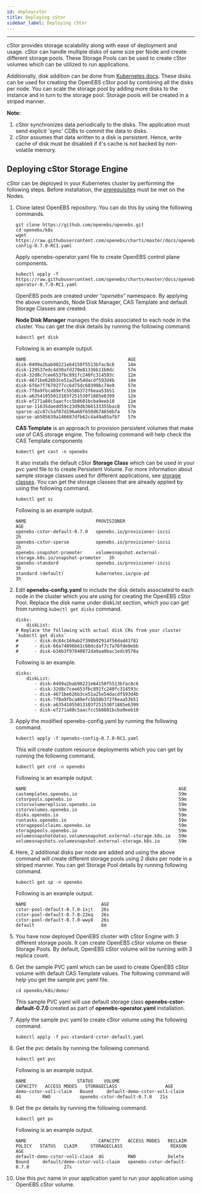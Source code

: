 ```yaml
---
id: deploycstor
title: Deploying cStor
sidebar_label: Deploying cStor
---
```

------

cStor provides storage scalability along with ease of deployment and usage. cStor can handle multiple disks of same size per Node and create different storage pools. These Storage Pools can be used to create cStor volumes which can be utilized to run applications. 

Additionally, disk addition can be done from [Kubernetes docs](https://cloud.google.com/compute/docs/disks/add-persistent-disk). These disks can be used for creating the OpenEBS cStor pool by combining all the disks per node. You can scale the storage pool by adding more disks to the instance and in turn to the storage pool. Storage pools will be created in a striped manner.

**Note:**

1. cStor synchronizes data periodically to the disks. The application must send explicit 'sync' CDBs to commit the data to disks.
2. cStor assumes that data written to a disk is persistent. Hence, write cache of disk must be disabled if it's cache is not backed by non-volatile memory.

## Deploying cStor Storage Engine 

cStor can be deployed in your Kubernetes cluster by performing the following steps. Before installation, the [prerequisites](/docs/next/prerequisites.html) must be met on the Nodes. 

1. Clone latest OpenEBS repository. You can do this by using the following commands.

   ```
   git clone https://github.com/openebs/openebs.git
   cd openebs/k8s
   wget https://raw.githubusercontent.com/openebs/charts/master/docs/openebs-config-0.7.0-RC1.yaml
   ```

   Apply openebs-operator.yaml file to create OpenEBS control plane components. 

   ```
   kubectl apply -f https://raw.githubusercontent.com/openebs/charts/master/docs/openebs-operator-0.7.0-RC1.yaml
   ```
   OpenEBS pods are created under “*openebs*” namespace. By applying the above commands, Node Disk Manager, CAS Template and default Storage Classes are created. 

   **Node Disk Manager** manages the disks associated to each node in the cluster. You can get the disk details by running the following command.

   ```
   kubectl get disk
   ```

   Following is an example output.

   ```
   NAME                                      AGE
   disk-0499a2bab98221e64150f5513bfac8c6     14m
   disk-129537edc4d30afd270e81336b11b0dc     57m
   disk-32d8c7cee653fbc891fc240fc314593c     12m
   disk-4671be626b3ce51a25e54dacdf593d4b     14m
   disk-6f6e7f7679277cc6d75dc60399bc74e9     57m
   disk-7f8a9fbca89efc5b58b372f6eaa53b51     11m
   disk-a63541055013103f251530f1885e6399     12m
   disk-ef271a88c5aacfcc5b8601bcba9eeb10     11m
   sparse-11635daedd59c23d9db366133355bac8   57m
   sparse-a2c87c5af87d196a68f650d674650bfa   57m
   sparse-ab505639a146687dfb62c4a49a05afb7   57m
   ```

   **CAS Template** is an approach to provision persistent volumes that make use of CAS storage engine. The following command will help check the CAS Template components

   ```
   kubectl get cast -n openebs
   ```

   It also installs the default cStor **Storage Class** which can be used in your pvc yaml file to to create Persistent Volume. For more information about sample storage classes used for different applications, see [storage classes](/docs/next/setupstorageclasses.html). You can get the storage classes that are already applied by using the following command.

   ```
   kubectl get sc
   ```

   Following is an example output.

   ```
   NAME                          PROVISIONER                                                AGE
   openebs-cstor-default-0.7.0   openebs.io/provisioner-iscsi                               2h
   openebs-cstor-sparse          openebs.io/provisioner-iscsi                               2h
   openebs-snapshot-promoter     volumesnapshot.external-storage.k8s.io/snapshot-promoter   3h
   openebs-standard              openebs.io/provisioner-iscsi                               3h
   standard (default)            kubernetes.io/gce-pd                                       3h
   ```

2. Edit **openebs-config.yaml** to include the disk details associated to each node in the cluster which you are using for creating the OpenEBS cStor Pool. Replace the disk name under diskList section, which you can get from running `kubectl get disks` command.

   ```
   disks:
       diskList:
   # Replace the following with actual disk CRs from your cluster `kubectl get disks`
   #      - disk-0c84c169ab2f398b92914f56dad41f81
   #      - disk-66a74896b61c60dcdaf7c7a76fde0ebb
   #      - disk-b34b3f97840872da9aa0bac1edc9578a
   ```

   Following is an example.

   ```
   disks:
       diskList:
          - disk-0499a2bab98221e64150f5513bfac8c6
          - disk-32d8c7cee653fbc891fc240fc314593c
          - disk-4671be626b3ce51a25e54dacdf593d4b
          - disk-7f8a9fbca89efc5b58b372f6eaa53b51
          - disk-a63541055013103f251530f1885e6399
          - disk-ef271a88c5aacfcc5b8601bcba9eeb10
   ```

3. Apply the modified openebs-config.yaml by running the following command.

   ```
   kubectl apply -f openebs-config-0.7.0-RC1.yaml
   ```

   This will create custom resource deployments which you can get by running the following command.

   ```
   kubectl get crd -n openebs
   ```

   Following is an example output.

   ```
   NAME                                                         AGE
   castemplates.openebs.io                                      59m
   cstorpools.openebs.io                                        59m
   cstorvolumereplicas.openebs.io                               59m
   cstorvolumes.openebs.io                                      59m
   disks.openebs.io                                             59m
   runtasks.openebs.io                                          59m
   storagepoolclaims.openebs.io                                 59m
   storagepools.openebs.io                                      59m
   volumesnapshotdatas.volumesnapshot.external-storage.k8s.io   59m
   volumesnapshots.volumesnapshot.external-storage.k8s.io       59m
   ```

4. Here, 2 additional disks per node are added and using the above command will create different storage pools using 2 disks per node in a striped manner. You can get Storage Pool details by running following command.

   ```
   kubectl get sp -n openebs
   ```

   Following is an example output.

   ```
   NAME                            AGE
   cstor-pool-default-0.7.0-1xjt   26s
   cstor-pool-default-0.7.0-22eq   26s
   cstor-pool-default-0.7.0-wwy8   26s
   default                         6m
   ```

5. You have now deployed OpenEBS cluster with cStor Engine with 3 different storage pools. It can create OpenEBS cStor volume on these Storage Pools. By default, OpenEBS cStor volume will be running with 3 replica count. 

6. Get the sample PVC yaml which can be used to create OpenEBS cStor volume with default CAS Template values. The following command will help you get the sample pvc yaml file.

   ```
   cd openebs/k8s/demo/
   ```

   This sample PVC yaml will use default storage class **openebs-cstor-default-0.7.0** created as part of **openebs-operator.yaml** installation.

7. Apply the sample pvc yaml to create cStor volume using the following command.

   ```
   kubectl apply -f pvc-standard-cstor-default.yaml
   ```

8. Get the pvc details by running the following command.

   ```
   kubectl get pvc
   ```

   Following is an example output.

   ```
   NAME                   STATUS    VOLUME                          CAPACITY   ACCESS MODES   STORAGECLASS                  AGE
   demo-cstor-vol1-claim   Bound     default-demo-cstor-vol1-claim   4G        RWO           openebs-cstor-default-0.7.0   21s
   ```

9. Get the pv details by running the following command.

    ```
    kubectl get pv
    ```

    Following is an example output.

    ```
    NAME                           CAPACITY   ACCESS MODES   RECLAIM POLICY   STATUS   CLAIM     STORAGECLASS                  REASON    AGE
    default-demo-cstor-vol1-claim  4G         RWO            Delete           Bound     default/demo-cstor-vol1-claim   openebs-cstor-default-0.7.0             27s
    ```

10. Use this pvc name in your application yaml to run your application using OpenEBS cStor volume.



<!-- Hotjar Tracking Code for https://docs.openebs.io -->
<script>
   (function(h,o,t,j,a,r){
       h.hj=h.hj||function(){(h.hj.q=h.hj.q||[]).push(arguments)};
       h._hjSettings={hjid:785693,hjsv:6};
       a=o.getElementsByTagName('head')[0];
       r=o.createElement('script');r.async=1;
       r.src=t+h._hjSettings.hjid+j+h._hjSettings.hjsv;
       a.appendChild(r);
   })(window,document,'https://static.hotjar.com/c/hotjar-','.js?sv=');
</script>
